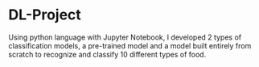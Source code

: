 # DL-Project
Using python language with Jupyter Notebook, I developed 2 types of classification models, a pre-trained model and a model built entirely from scratch to recognize and classify 10 different types of food.

